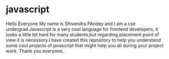 # javascript
Hello Everyone My name is Shivendra PAndey and I am a cse undergrad.Javascript is a very cool language for frontend developers,
it looks a little bit hard for many students,but regarding placement point of view it is necessory.I have created this repository to help you understand some cool 
projects of javascript that might help you all during your project work.
Thank you everyone,
